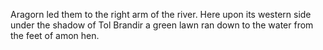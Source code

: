 Aragorn led them to the right arm of the river.
Here upon its western side under the shadow of Tol Brandir a green lawn ran down to the water from the feet of amon hen.
